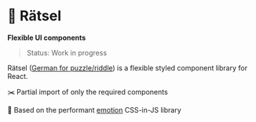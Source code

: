 # 🧩 Rätsel

**Flexible UI components**
> Status: Work in progress

Rätsel ([German for puzzle/riddle](https://en.wiktionary.org/wiki/R%C3%A4tsel)) is a flexible styled component library for React.

✂️ Partial import of only the required components

🚀 Based on the performant [emotion](https://github.com/emotion-js/emotion) CSS-in-JS library
